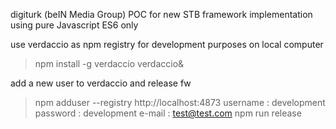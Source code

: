 digiturk (beIN Media Group) POC for new STB framework implementation using pure Javascript ES6 only

use verdaccio as npm registry for development purposes on local computer
> npm install -g verdaccio
> verdaccio&

add a new user to verdaccio and release fw
> npm adduser --registry http://localhost:4873
username : development
password : development
e-mail   : test@test.com
> npm run release